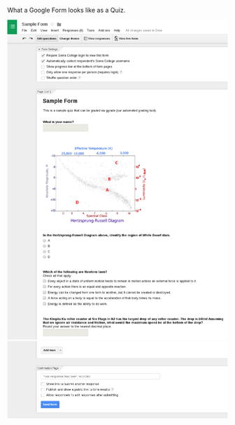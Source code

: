What a Google Form looks like as a Quiz.

![Sample Google Form for a Quiz](https://github.com/mattbellis/ggrade/blob/master/images/SampleTestScreenshot.png)
![Sample Google Form for a Quiz](https://github.com/mattbellis/ggrade/blob/master/images/SampleTestScreenshot2.png)
